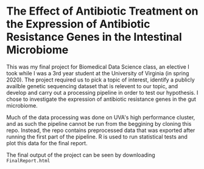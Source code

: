 
# The Effect of Antibiotic Treatment on the Expression of Antibiotic Resistance Genes in the Intestinal Microbiome

This was my final project for Biomedical Data Science class, an elective I took while I was a 3rd year student at the University of Virginia (in spring 2020). The project required us to pick a topic of interest, identify a publicly availble genetic sequencing dataset that is relevent to our topic, and develop and carry out a processing pipeline in order to test our hypothesis. I chose to investigate the expression of antibiotic resistance genes in the gut microbiome. 

Much of the data processing was done on UVA's high performance cluster, and as such the pipeline cannot be run from the beggining by cloning this repo. Instead, the repo contains preprocessed data that was exported after running the first part of the pipeline. R is used to run statistical tests and plot this data for the final report. 

The final output of the project can be seen by downloading `FinalReport.html`

